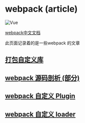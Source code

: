 # webpack (article)
 
 <img :src="$withBase('/images/webpack.jpg')" alt="Vue">
 
 
 [webpack中文文档](https://www.webpackjs.com/)
 
 
此页面记录着的是一些webpack 的文章  


## [打包自定义库](./1.md)

## [webpack  源码剖析 (部分)](./2.md)

## [webpack 自定义 Plugin ](./3.md)

## [webpack 自定义 loader ](./4.md)
